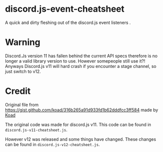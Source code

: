 # discord.js-event-cheatsheet
A quick and dirty fleshing out of the discord.js event listeners .

# Warning
Discord.Js version 11 has fallen behind the current API specs therefore is no longer a valid library version to use.
However somepeople still use it?!
Anyways Discord.js v11 will hard crash if you encounter a stage channel, so just switch to v12.

# Credit 

Original file from https://gist.github.com/koad/316b265a91d933fd1b62dddfcc3ff584 made by [Koad](https://gist.github.com/koad)

The original code was made for discord.js v11. This code can be found in `discord.js-v11-cheatsheet.js`.


However v12 was released and some things have changed. These changes can be found in `discord.js-v12-cheatsheet.js`.

